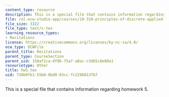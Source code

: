 ```yaml
---
content_type: resource
description: This is a special file that contains information regarding homework 5.
file: /ol-ocw-studio-app/courses/18-310-principles-of-discrete-applied-mathematics-fall-2013/738b8fb155b88bd083ccfc22968137b7_hw5.tex
file_size: 3322
file_type: text/x-tex
learning_resource_types:
- Recitations
license: https://creativecommons.org/licenses/by-nc-sa/4.0/
ocw_type: OCWFile
parent_title: Recitations
parent_type: CourseSection
parent_uid: 158af2ca-df0b-75a7-a0ac-c3d65c8e80a1
resourcetype: Other
title: hw5.tex
uid: 738b8fb1-55b8-8bd0-83cc-fc22968137b7
---
```

This is a special file that contains information regarding homework 5.